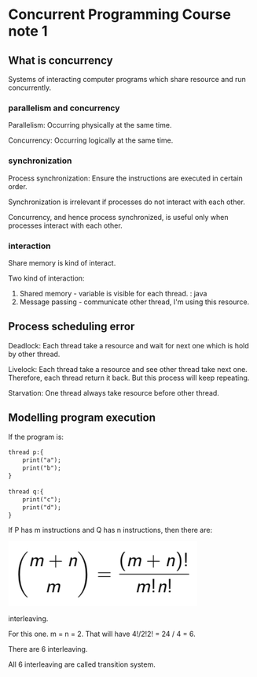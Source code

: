# Concurrent Programming Course note 1


## What is concurrency

Systems of interacting computer programs which share resource and run concurrently.

### parallelism and concurrency

Parallelism: Occurring physically at the same time.

Concurrency: Occurring logically at the same time.

### synchronization

Process synchronization: Ensure the instructions are executed in certain order.

Synchronization is irrelevant if processes do not interact with each other.

Concurrency, and hence process synchronized, is useful only when processes interact with each other.

### interaction

Share memory is kind of interact.

Two kind of interaction:

1. Shared memory - variable is visible for each thread. : java
2. Message passing - communicate other thread, I'm using this resource.

## Process scheduling error

Deadlock: Each thread take a resource and wait for next one which is hold by other thread.

Livelock: Each thread take a resource and see other thread take next one. Therefore, each thread return it back. But this process will keep repeating.

Starvation: One thread always take resource before other thread.

## Modelling program execution

If the program is:

```
thread p:{
    print("a");
    print("b");
}

thread q:{
    print("c");
    print("d");
}
```

If P has m instructions and Q has n instructions, then there
are:

![interleaving](/images/2019-08-28-concurrent-programming-1/interleaving.png)

interleaving.

For this one. m = n = 2. That will have 4!/2!2! = 24 / 4 = 6.

There are 6 interleaving.

All 6 interleaving are called transition system.

